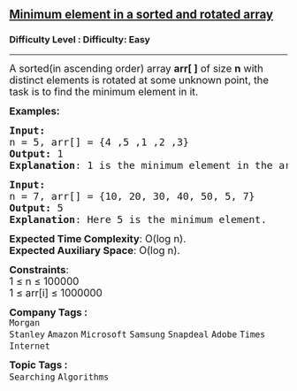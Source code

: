 <h2><a href="https://www.geeksforgeeks.org/problems/minimum-element-in-a-sorted-and-rotated-array3611/1?page=1&difficulty=Easy&status=unsolved&sortBy=submissions">Minimum element in a sorted and rotated array</a></h2><h3>Difficulty Level : Difficulty: Easy</h3><hr><div class="problems_problem_content__Xm_eO"><p><span style="font-size: 18px;">A sorted(in ascending order) array <strong>arr[ ]</strong> of size <strong>n</strong> with distinct elements is rotated at some unknown point, the task is to find the minimum element in it.</span></p>
<p><span style="font-size: 18px;"><strong>Examples:</strong></span></p>
<pre><span style="font-size: 18px;"><strong>Input:
</strong>n = 5, arr[] = {4 ,5 ,1 ,2 ,3}
<strong>Output: </strong>1
</span><span style="font-size: 18px;"><strong>Explanation</strong>: 1 is the minimum element in the array.</span></pre>
<pre><span style="font-size: 18px;"><strong>Input:
</strong>n = 7, arr[] = {10, 20, 30, 40, 50, 5, 7}
</span><span style="font-size: 18px;"><strong>Output: </strong>5
</span><span style="font-size: 18px;"><strong>Explanation</strong>: Here 5 is the minimum element.</span></pre>
<p><span style="font-size: 18px;"><strong>Expected Time Complexity</strong>: O(log n).<br><strong>Expected Auxiliary Space</strong>: O(log n).</span></p>
<p><span style="font-size: 18px;"><strong>Constraints</strong>:<br>1 ≤ n ≤ 100000<br>1 ≤ arr[i] ≤ 1000000</span></p></div><p><span style=font-size:18px><strong>Company Tags : </strong><br><code>Morgan Stanley</code>&nbsp;<code>Amazon</code>&nbsp;<code>Microsoft</code>&nbsp;<code>Samsung</code>&nbsp;<code>Snapdeal</code>&nbsp;<code>Adobe</code>&nbsp;<code>Times Internet</code>&nbsp;<br><p><span style=font-size:18px><strong>Topic Tags : </strong><br><code>Searching</code>&nbsp;<code>Algorithms</code>&nbsp;